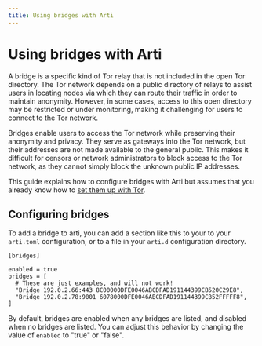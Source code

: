 ```yaml
---
title: Using bridges with Arti
---
```


# Using bridges with Arti

A bridge is a specific kind of Tor relay that is not included in the open Tor directory. The Tor network depends on a public directory of relays to assist users in locating nodes via which they can route their traffic in order to maintain anonymity. However, in some cases, access to this open directory may be restricted or under monitoring, making it challenging for users to connect to the Tor network.

Bridges enable users to access the Tor network while preserving their anonymity and privacy. They serve as gateways into the Tor network, but their addresses are not made available to the general public. This makes it difficult for censors or network administrators to block access to the Tor network, as they cannot simply block the unknown public IP addresses.

This guide explains how to configure bridges with Arti but assumes that you already know how to [set them up with Tor](https://tb-manual.torproject.org/bridges/).

## Configuring bridges

To add a bridge to arti, you can add a section like this to your to your `arti.toml` configuration, or to a file in your `arti.d` configuration directory.

```
[bridges]

enabled = true
bridges = [
  # These are just examples, and will not work!
  "Bridge 192.0.2.66:443 8C00000DFE0046ABCDFAD191144399CB520C29E8",
  "Bridge 192.0.2.78:9001 6078000DFE0046ABCDFAD191144399CB52FFFFF8",
]
```

By default, bridges are enabled when any bridges are listed, and disabled when no bridges are listed.  You can adjust this behavior by changing the value of `enabled` to "true" or "false".



